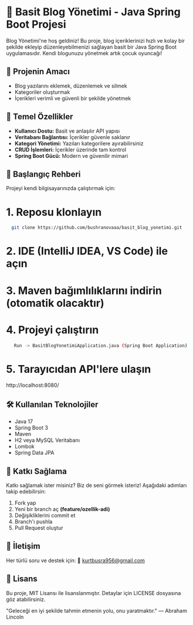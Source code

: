 # 🚀 Basit Blog Yönetimi - Java Spring Boot Projesi
Blog Yönetimi'ne hoş geldiniz!
Bu proje, blog içeriklerinizi hızlı ve kolay bir şekilde ekleyip düzenleyebilmenizi sağlayan basit bir Java Spring Boot uygulamasıdır.
Kendi blogunuzu yönetmek artık çocuk oyuncağı!

## 🎯 Projenin Amacı
- Blog yazılarını eklemek, düzenlemek ve silmek
- Kategoriler oluşturmak
- İçerikleri verimli ve güvenli bir şekilde yönetmek

## 🌟 Temel Özellikler
- **Kullanıcı Dostu:** Basit ve anlaşılır API yapısı
- **Veritabanı Bağlantısı:** İçerikler güvenle saklanır
- **Kategori Yönetimi:** Yazıları kategorilere ayırabilirsiniz
- **CRUD İşlemleri:** İçerikler üzerinde tam kontrol
- **Spring Boot Gücü:**  Modern ve güvenilir mimari

## 🚀 Başlangıç Rehberi
Projeyi kendi bilgisayarınızda çalıştırmak için:
# 1. Reposu klonlayın
   ```bash
     git clone https://github.com/bushranovaaa/basit_blog_yonetimi.git
   ```

# 2. IDE (IntelliJ IDEA, VS Code) ile açın 

# 3. Maven bağımlılıklarını indirin (otomatik olacaktır)

# 4. Projeyi çalıştırın
```bash
   Run -> BasitBlogYonetimiApplication.java (Spring Boot Application)
```

# 5. Tarayıcıdan API'lere ulaşın
http://localhost:8080/

## 🛠️ Kullanılan Teknolojiler
- Java 17
- Spring Boot 3
- Maven
- H2 veya MySQL Veritabanı
- Lombok
- Spring Data JPA

## 🔧 Katkı Sağlama
Katkı sağlamak ister misiniz? Biz de seni görmek isteriz!
Aşağıdaki adımları takip edebilirsin:
1. Fork yap
2. Yeni bir branch aç **(feature/ozellik-adi)**
3. Değişikliklerini commit et
4. Branch'ı pushla
5. Pull Request oluştur

## 💬 İletişim
Her türlü soru ve destek için:
📧 kurtbusra956@gmail.com

## 📄 Lisans
Bu proje, MIT Lisansı ile lisanslanmıştır.
Detaylar için LICENSE dosyasına göz atabilirsiniz.

"Geleceği en iyi şekilde tahmin etmenin yolu, onu yaratmaktır." — Abraham Lincoln
